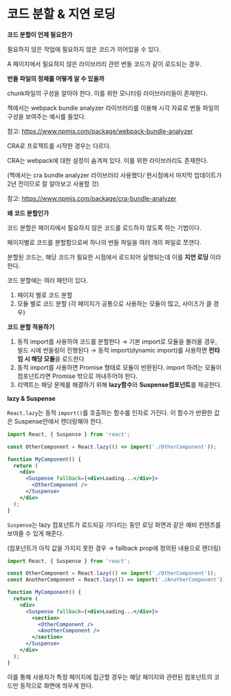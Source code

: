 # 코드 분할 & 지연 로딩

**코드 분할이 언제 필요한가**

필요하지 않은 작업에 필요하지 않은 코드가 끼어있을 수 있다.

A 페이지에서 필요하지 않은 라이브러리 관련 번들 코드가 같이 로드되는 경우.

**번들 파일의 정체를 어떻게 알 수 있을까**

chunk파일의 구성을 알아야 한다. 이를 위한 모니터링 라이브러리들이 존재한다.

책에서는 webpack bundle analyzer 라이브러리를 이용해 시각 자료로 번들 파일의 구성을 보여주는 예시를 들었다.

참고: https://www.npmjs.com/package/webpack-bundle-analyzer

CRA로 프로젝트를 시작한 경우는 다르다.

CRA는 webpack에 대한 설정이 숨겨져 있다. 이를 위한 라이브러리도 존재한다.

(책에서는 cra bundle analyzer 라이브러리 사용했다/ 현시점에서 마지막 업데이트가 2년 전이므로 잘 알아보고 사용할 것)

참고: https://www.npmjs.com/package/cra-bundle-analyzer

**왜 코드 분할인가**

코드 분할은 페이지에서 필요하지 않은 코드를 로드하지 않도록 하는 기법이다.

페이지별로 코드를 분할함으로써 하나의 번들 파일을 여러 개의 파일로 쪼갠다.

분할된 코드는, 해당 코드가 필요한 시점에서 로드되어 실행되는데 이를 **지연 로딩** 이라 한다.

코드 분할에는 여러 패턴이 있다.

1. 페이지 별로 코드 분할
2. 모듈 별로 코드 분할 (각 페이지가 공통으로 사용하는 모듈이 많고, 사이즈가 클 경우)

**코드 분할 적용하기**

1. 동적 import를 사용하여 코드를 분할한다 → 기본 import로 모듈을 불러올 경우, 빌드 시에 번들링이 진행된다 → 동적 import(dynamic import)를 사용하면 **런타임 시 해당 모듈**을 로드한다
2. 동적 import를 사용하면 Promise 형태로 모듈이 반환된다.
import 하려는 모듈이 컴포넌트라면 Promise 밖으로 꺼내주어야 한다.
3. 리액트는 해당 문제를 해결하기 위해 **lazy함수**와 **Suspense컴포넌트**를 제공한다.

**lazy  & Suspense**

`React.lazy`는 동적 `import()`를 호출하는 함수를 인자로 가진다. 이 함수가 반환한 값은 Suspense안에서 렌더링해야 한다.

```jsx
import React, { Suspense } from 'react';

const OtherComponent = React.lazy(() => import('./OtherComponent'));

function MyComponent() {
  return (
    <div>
      <Suspense fallback={<div>Loading...</div>}>
        <OtherComponent />
      </Suspense>
    </div>
  );
}
```

`Suspense`는 lazy 컴포넌트가 로드되길 기다리는 동안 로딩 화면과 같은 예비 컨텐츠를 보여줄 수 있게 해준다.

(컴포넌트가 아직 값을 가지지 못한 경우 → fallback prop에 정의된 내용으로 렌더링)

```jsx
import React, { Suspense } from 'react';

const OtherComponent = React.lazy(() => import('./OtherComponent'));
const AnotherComponent = React.lazy(() => import('./AnotherComponent'));

function MyComponent() {
  return (
    <div>
      <Suspense fallback={<div>Loading...</div>}>
        <section>
          <OtherComponent />
          <AnotherComponent />
        </section>
      </Suspense>
    </div>
  );
}
```

이를 통해 사용자가 특정 페이지에 접근할 경우는 해당 페이지와 관련된 컴포넌트의 코드만 동적으로 화면에 띄우게 한다.